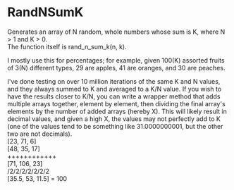 # RandNSumK

Generates an array of N random, whole numbers whose sum is K, where N > 1 and K > 0. <br>
The function itself is rand_n_sum_k(n, k).

I mostly use this for percentages; for example, given 100(K) assorted fruits of 3(N) different types, 29 are apples, 41 are oranges, and 30 are peaches.

I've done testing on over 10 million iterations of the same K and N values, and they always summed to K and averaged to a K/N value. If you wish to have the results closer to K/N, you can write a wrapper method that adds multiple arrays together, element by element, then dividing the final array's elements by the number of added arrays (hereby X). This will likely result in decimal values, and given a high X, the values may not perfectly add to K (one of the values tend to be something like 31.0000000001, but the other two are not decimals).<br>
[23, 71, 6]<br>
[48, 35, 17]<br>
++++++++++++<br>
[71, 106, 23]<br>
/2/2/2/2/2/2/2<br>
[35.5, 53, 11.5] = 100

